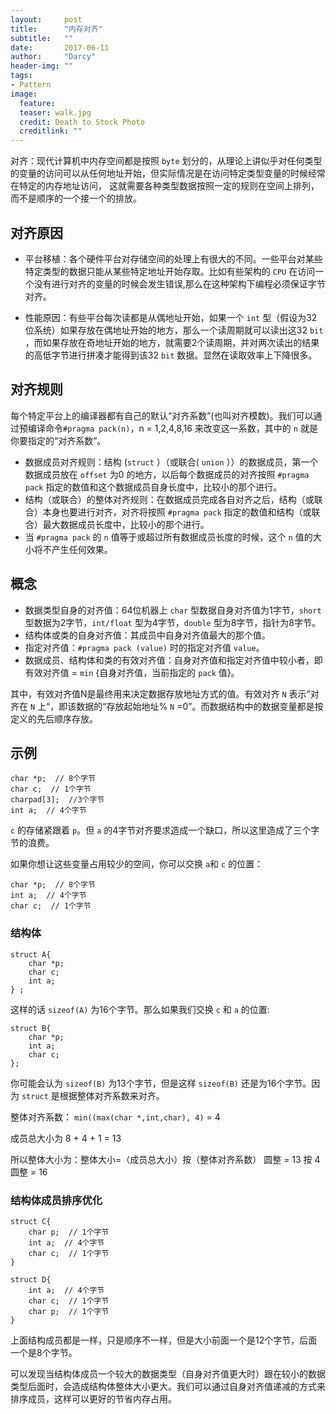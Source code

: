 ```yaml
---
layout:     post
title:      "内存对齐"
subtitle:   ""
date:       2017-06-11
author:     "Darcy"
header-img: ""
tags:
- Pattern
image:
  feature: 
  teaser: walk.jpg
  credit: Death to Stock Photo
  creditlink: ""
---
```


对齐：现代计算机中内存空间都是按照 `byte` 划分的，从理论上讲似乎对任何类型的变量的访问可以从任何地址开始，但实际情况是在访问特定类型变量的时候经常在特定的内存地址访问， 这就需要各种类型数据按照一定的规则在空间上排列，而不是顺序的一个接一个的排放。

<!--more-->

## 对齐原因

- 平台移植：各个硬件平台对存储空间的处理上有很大的不同。一些平台对某些特定类型的数据只能从某些特定地址开始存取。比如有些架构的 `CPU` 在访问一个没有进行对齐的变量的时候会发生错误,那么在这种架构下编程必须保证字节对齐。

- 性能原因：有些平台每次读都是从偶地址开始，如果一个 `int` 型（假设为32位系统）如果存放在偶地址开始的地方，那么一个读周期就可以读出这32 `bit` ，而如果存放在奇地址开始的地方，就需要2个读周期，并对两次读出的结果的高低字节进行拼凑才能得到该32 `bit` 数据。显然在读取效率上下降很多。

## 对齐规则

每个特定平台上的编译器都有自己的默认“对齐系数”(也叫对齐模数)。我们可以通过预编译命令`#pragma pack(n)`，n = 1,2,4,8,16 来改变这一系数，其中的  `n`  就是你要指定的“对齐系数”。

- 数据成员对齐规则：结构 (`struct` ）（或联合(  `union`  ））的数据成员，第一个数据成员放在  `offset` 为0 的地方，以后每个数据成员的对齐按照  `#pragma pack` 指定的数值和这个数据成员自身长度中，比较小的那个进行。
- 结构（或联合）的整体对齐规则：在数据成员完成各自对齐之后，结构（或联合）本身也要进行对齐，对齐将按照 `#pragma pack` 指定的数值和结构（或联合）最大数据成员长度中，比较小的那个进行。
- 当 `#pragma pack` 的 `n` 值等于或超过所有数据成员长度的时候，这个 `n` 值的大小将不产生任何效果。

## 概念

- 数据类型自身的对齐值：64位机器上  `char` 型数据自身对齐值为1字节，`short` 型数据为2字节，`int/float` 型为4字节，`double` 型为8字节，指针为8字节。
- 结构体或类的自身对齐值：其成员中自身对齐值最大的那个值。
- 指定对齐值：`#pragma pack (value)` 时的指定对齐值 `value`。
- 数据成员、结构体和类的有效对齐值：自身对齐值和指定对齐值中较小者，即有效对齐值 = `min` {自身对齐值，当前指定的 `pack` 值}。

其中，有效对齐值N是最终用来决定数据存放地址方式的值。有效对齐 `N` 表示”对齐在 `N` 上“，即该数据的“存放起始地址% `N` =0”。而数据结构中的数据变量都是按定义的先后顺序存放。

## 示例

```
char *p;  // 8个字节
char c;  // 1个字节
charpad[3];  //3个字节 
int a;  // 4个字节
```

`c` 的存储紧跟着 `p`。但 `a` 的4字节对齐要求造成一个缺口，所以这里造成了三个字节的浪费。

如果你想让这些变量占用较少的空间，你可以交换 `a`和 `c` 的位置：

```
char *p;  // 8个字节
int a;  // 4个字节
char c;  // 1个字节
```

### 结构体

```
struct A{
    char *p;
    char c;
    int a;
} ;
```

这样的话 `sizeof(A)`  为16个字节。那么如果我们交换 `c` 和 `a` 的位置:

```
struct B{
    char *p;  
    int a;  
    char c;  
};
```

你可能会认为 `sizeof(B)` 为13个字节，但是这样 `sizeof(B)` 还是为16个字节。因为 `struct` 是根据整体对齐系数来对齐。

整体对齐系数： `min((max(char *,int,char), 4)` = 4

成员总大小为 8 + 4 + 1 = 13

所以整体大小为：整体大小=（成员总大小）按（整体对齐系数） 圆整 = 13 按 4 圆整 = 16

### 结构体成员排序优化

```
struct C{
    char p;  // 1个字节
    int a;  // 4个字节
    char c;  // 1个字节
}
```

```
struct D{
    int a;  // 4个字节
    char c;  // 1个字节
    char p;  // 1个字节
}
```

上面结构成员都是一样，只是顺序不一样，但是大小前面一个是12个字节，后面一个是8个字节。

可以发现当结构体成员一个较大的数据类型（自身对齐值更大时）跟在较小的数据类型后面时，会造成结构体整体大小更大。我们可以通过自身对齐值递减的方式来排序成员，这样可以更好的节省内存占用。